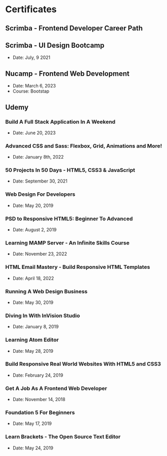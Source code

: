 # Certificates

## Scrimba - Frontend Developer Career Path


## Scrimba - UI Design Bootcamp

- Date: July, 9 2021

## Nucamp - Frontend Web Development

- Date: March 6, 2023
- Course: Bootstap


## Udemy

### Build A Full Stack Application In A Weekend
- Date: June 20, 2023

### Advanced CSS and Sass: Flexbox, Grid, Animations and More!
- Date: January 8th, 2022

### 50 Projects In 50 Days - HTML5, CSS3 & JavaScript
- Date: September 30, 2021

### Web Design For Developers
- Date: May 20, 2019

### PSD to Responsive HTML5: Beginner To Advanced
- Date: August 2, 2019

### Learning MAMP Server - An Infinite Skills Course
- Date: November 23, 2022

### HTML Email Mastery - Build Responsive HTML Templates
- Date: April 18, 2022

### Running A Web Design Business
- Date: May 30, 2019

### Diving In With InVision Studio
- Date: January 8, 2019

### Learning Atom Editor
- Date: May 28, 2019

### Build Responsive Real World Websites With HTML5 and CSS3
- Date: February 24, 2019

### Get A Job As A Frontend Web Developer
- Date: November 14, 2018

### Foundation 5 For Beginners
- Date: May 17, 2019

### Learn Brackets - The Open Source Text Editor
- Date: May 24, 2019




